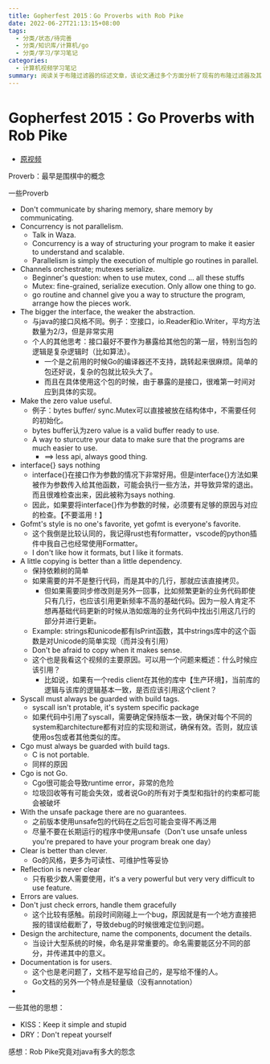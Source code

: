 ```yaml
---
title: Gopherfest 2015：Go Proverbs with Rob Pike
date: 2022-06-27T21:13:15+08:00
tags:
  - 分类/状态/待完善
  - 分类/知识库/计算机/go
  - 分类/学习/学习笔记
categories:
  - 计算机视频学习笔记
summary: 阅读关于布隆过滤器的综述文章，该论文通过多个方面分析了现有的布隆过滤器及其变体的实现与性能
---
```

# Gopherfest 2015：Go Proverbs with Rob Pike


* [原视频](https://www.youtube.com/watch?v=PAAkCSZUG1c&t=568s)


Proverb：最早是围棋中的概念

一些Proverb

* Don't communicate by sharing memory, share memory by communicating.
* Concurrency is not parallelism.
  * Talk in Waza.
  *  Concurrency is a way of structuring your program to make it easier to understand and scalable.
  *  Parallelism is simply the execution of multiple go routines in parallel.
*  Channels orchestrate; mutexes serialize.
   *  Beginner's question: when to use mutex, cond ... all these stuffs
   *  Mutex: fine-grained, serialize execution. Only allow one thing to go.
   *  go routine and channel give you a way to structure the program, arrange how the pieces work.
*  The bigger the interface, the weaker the abstraction.
   *  与java的接口风格不同。例子：空接口，io.Reader和io.Writer，平均方法数量为2/3，但是非常实用
   *  个人的其他思考：接口最好不要作为暴露给其他包的第一层，特别当包的逻辑是复杂逻辑时（比如算法）。
      *  一个是之前用的时候Go的编译器还不支持，跳转起来很麻烦。简单的包还好说，复杂的包就比较头大了。
      *  而且在具体使用这个包的时候，由于暴露的是接口，很难第一时间对应到具体的实现。
*  Make the zero value useful.
   *  例子：bytes buffer/ sync.Mutex可以直接被放在结构体中，不需要任何的初始化。
   *  bytes buffer认为zero value is a valid buffer ready to use.
   *  A way to sturcutre your data to make sure that the programs are much easier to use.
      *  ==> less api, always good thing.
*  interface{} says nothing
   *  interface{}在接口作为参数的情况下非常好用。但是interface{}方法如果被作为参数传入给其他函数，可能会执行一些方法，并导致异常的退出。而且很难检查出来，因此被称为says nothing.
   *  因此，如果要将interface{}作为参数的时候，必须要有足够的原因与对应的检查。【不要滥用！】
*  Gofmt's style is no one's favorite, yet gofmt is everyone's favorite.
   *  这个我倒是比较认同的，我记得rust也有formatter，vscode的python插件中我自己也经常使用Formatter。
   *  I don't like how it formats, but I like it formats.
*  A little copying is better than a little dependency.
   *  保持依赖树的简单
   *  如果需要的并不是整行代码，而是其中的几行，那就应该直接拷贝。
      *  但如果需要同步修改则是另外一回事，比如频繁更新的业务代码即使只有几行，也应该引用更新频率不高的基础代码。因为一般人肯定不想再基础代码更新的时候从浩如烟海的业务代码中找出引用这几行的部分并进行更新。
   *  Example: strings和unicode都有IsPrint函数，其中strings库中的这个函数是对Unicode的简单实现（而并没有引用）
   *  Don't be afraid to copy when it makes sense.
   *  这个也是我看这个视频的主要原因。可以用一个问题来概述：什么时候应该引用？
      *  比如说，如果有一个redis client在其他的库中【生产环境】，当前库的逻辑与该库的逻辑基本一致，是否应该引用这个client？
*  Syscall must always be guarded with build tags.
   *  syscall isn't protable, it's system specific package
   *  如果代码中引用了syscall，需要确定保持版本一致，确保对每个不同的system和architecture都有对应的实现和测试，确保有效。否则，就应该使用os包或者其他类似的库。
*  Cgo must always be guarded with build tags.
   *  C is not portable. 
   *  同样的原因
*  Cgo is not Go.
   *  Cgo很可能会导致runtime error，非常的危险
   *  垃圾回收等有可能会失效，或者说Go的所有对于类型和指针的约束都可能会被破坏
*  With the unsafe package there are no guarantees.
   *  之前版本使用unsafe包的代码在之后包可能会变得不再泛用
   *  尽量不要在长期运行的程序中使用unsafe（Don't use unsafe unless you're prepared to have your program break one day）
*  Clear is better than clever.
   *  Go的风格，更多为可读性、可维护性等妥协
*  Reflection is never clear
   *  只有极少数人需要使用，it's a very powerful but very very difficult to use feature.
*  Errors are values.
*  Don't just check errors, handle them gracefully
   *  这个比较有感触。前段时间刚碰上一个bug，原因就是有一个地方直接把报的错误给截断了，导致debug的时候很难定位到问题。
*  Design the architecture, name the components, document the details.
   *  当设计大型系统的时候，命名是非常重要的。命名需要能区分不同的部分，并传递其中的意义。
*  Documentation is for users.
   *  这个也是老问题了，文档不是写给自己的，是写给不懂的人。
   *  Go文档的另外一个特点是轻量级（没有annotation）
*  

一些其他的思想：
* KISS：Keep it simple and stupid
* DRY：Don't repeat yourself

感想：Rob Pike究竟对java有多大的怨念